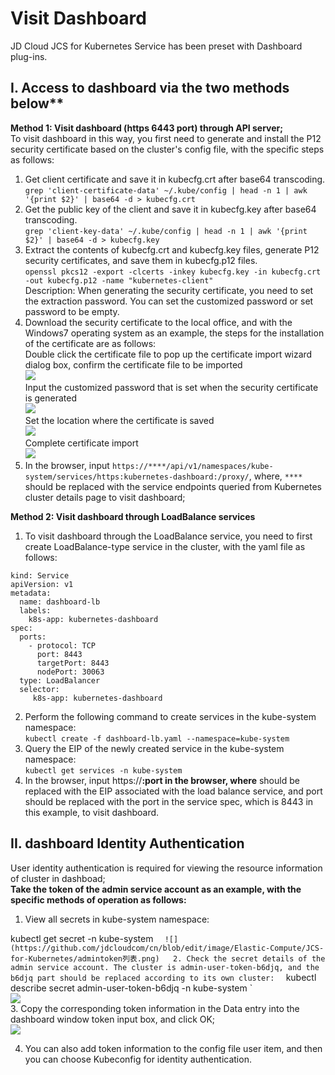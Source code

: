 
# Visit Dashboard

JD Cloud JCS for Kubernetes Service has been preset with Dashboard plug-ins.

## I. Access to dashboard via the two methods below**  

**Method 1: Visit dashboard (https 6443 port) through API server;**  
To visit dashboard in this way, you first need to generate and install the P12 security certificate based on the cluster's config file, with the specific steps as follows:  
1) Get client certificate and save it in kubecfg.crt after base64 transcoding.  
`grep 'client-certificate-data' ~/.kube/config | head -n 1 | awk '{print $2}' | base64 -d > kubecfg.crt`  
2) Get the public key of the client and save it in kubecfg.key after base64 transcoding.  
`grep 'client-key-data' ~/.kube/config | head -n 1 | awk '{print $2}' | base64 -d > kubecfg.key`  
3) Extract the contents of kubecfg.crt and kubecfg.key files, generate P12 security certificates, and save them in kubecfg.p12 files.  
`openssl pkcs12 -export -clcerts -inkey kubecfg.key -in kubecfg.crt -out kubecfg.p12 -name "kubernetes-client"`  
   Description: When generating the security certificate, you need to set the extraction password. You can set the customized password or set password to be empty.  
4) Download the security certificate to the local office, and with the Windows7 operating system as an example, the steps for the installation of the certificate are as follows:  
Double click the certificate file to pop up the certificate import wizard dialog box, confirm the certificate file to be imported  
 ![](https://github.com/jdcloudcom/cn/blob/edit/image/Elastic-Compute/JCS-for-Kubernetes/导入证书2.png)  
Input the customized password that is set when the security certificate is generated  
![](https://github.com/jdcloudcom/cn/blob/edit/image/Elastic-Compute/JCS-for-Kubernetes/导入证书3.png)  
Set the location where the certificate is saved  
![](https://github.com/jdcloudcom/cn/blob/edit/image/Elastic-Compute/JCS-for-Kubernetes/导入证书4.png)  
Complete certificate import  
![](https://github.com/jdcloudcom/cn/blob/edit/image/Elastic-Compute/JCS-for-Kubernetes/导入证书5.png)  
5) In the browser, input `https://****/api/v1/namespaces/kube-system/services/https:kubernetes-dashboard:/proxy/`, where, `****` should be replaced with the service endpoints queried from Kubernetes cluster details page to visit dashboard;  

**Method 2: Visit dashboard through LoadBalance services**    
1) To visit dashboard through the LoadBalance service, you need to first create LoadBalance-type service in the cluster, with the yaml file as follows: 
```
kind: Service
apiVersion: v1
metadata:
  name: dashboard-lb
  labels:
    k8s-app: kubernetes-dashboard
spec:
  ports:
    - protocol: TCP
      port: 8443
      targetPort: 8443
      nodePort: 30063
  type: LoadBalancer
  selector:
     k8s-app: kubernetes-dashboard
```  
2) Perform the following command to create services in the kube-system namespace:  
`
kubectl create -f dashboard-lb.yaml --namespace=kube-system
`  
3) Query the EIP of the newly created service in the kube-system namespace:  
`
kubectl get services -n kube-system
`  
4) In the browser, input https://****:port in the browser, where**** should be replaced with the EIP associated with the load balance service, and port should be replaced with the port in the service spec, which is 8443 in this example, to visit dashboard.  
## II. dashboard Identity Authentication  
User identity authentication is required for viewing the resource information of cluster in dashboad;  
**Take the token of the admin service account as an example, with the specific methods of operation as follows:**  
1. View all secrets in kube-system namespace:  

kubectl get secret -n kube-system
`  
![](https://github.com/jdcloudcom/cn/blob/edit/image/Elastic-Compute/JCS-for-Kubernetes/admintoken列表.png)  
2. Check the secret details of the admin service account. The cluster is admin-user-token-b6djq, and the b6djq part should be replaced according to its own cluster:  
`
kubectl describe secret admin-user-token-b6djq -n kube-system
`  
![](https://github.com/jdcloudcom/cn/blob/edit/image/Elastic-Compute/JCS-for-Kubernetes/查看admintoken.png)  
3. Copy the corresponding token information in the Data entry into the dashboard window token input box, and click OK;  
![](https://github.com/jdcloudcom/cn/blob/edit/image/Elastic-Compute/JCS-for-Kubernetes/输入令牌.png)   

4. You can also add token information to the config file user item, and then you can choose Kubeconfig for identity authentication.  

